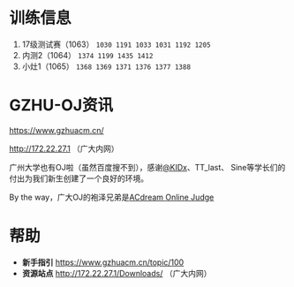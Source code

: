 # 训练信息

1. 17级测试赛（1063） `1030 1191 1033 1031 1192 1205`
2. 内测2（1064） `1374 1199 1435 1412`
3. 小灶1（1065） `1368 1369 1371 1376 1377 1388`

# GZHU-OJ资讯

https://www.gzhuacm.cn/

http://172.22.27.1 （广大内网）

广州大学也有OJ啦（虽然百度搜不到），感谢[@KIDx](https://github.com/KIDx)、TT_last、 Sine等学长们的付出为我们新生创建了一个良好的环境。

By the way，广大OJ的袍泽兄弟是[ACdream Online Judge](http://acdream.info/)

# 帮助

- **新手指引** https://www.gzhuacm.cn/topic/100
- **资源站点** http://172.22.27.1/Downloads/ （广大内网）
